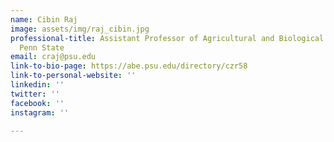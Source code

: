 ```yaml
---
name: Cibin Raj
image: assets/img/raj_cibin.jpg
professional-title: Assistant Professor of Agricultural and Biological Engineering,
  Penn State
email: craj@psu.edu
link-to-bio-page: https://abe.psu.edu/directory/czr58
link-to-personal-website: ''
linkedin: ''
twitter: ''
facebook: ''
instagram: ''

---
```

